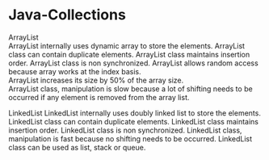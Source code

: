 # Java-Collections

ArrayList    
ArrayList internally uses dynamic array to store the elements.
ArrayList class can contain duplicate elements.
ArrayList class maintains insertion order.
ArrayList class is non synchronized.
ArrayList allows random access because array works at the index basis.     
ArrayList increases its size by 50% of the array size.  
ArrayList class, manipulation is slow because a lot of shifting needs to be occurred if any element is removed from the array list.

LinkedList
LinkedList internally uses doubly linked list to store the elements.
LinkedList class can contain duplicate elements.
LinkedList class maintains insertion order.
LinkedList class is non synchronized.
LinkedList class, manipulation is fast because no shifting needs to be occurred.
LinkedList class can be used as list, stack or queue.
